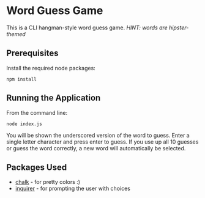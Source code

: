 # Word Guess Game

This is a CLI hangman-style word guess game.
*HINT: words are hipster-themed*

## Prerequisites

Install the required node packages:

```
npm install
```

## Running the Application

From the command line:

``` node index.js ```

You will be shown the underscored version of the word to guess. Enter a single letter character and press enter to guess. If you use up all 10 guesses or guess the word correctly, a new word will automatically be selected.

## Packages Used

* [chalk](https://www.npmjs.com/package/chalk) - for pretty colors :)
* [inquirer](https://www.npmjs.com/package/inquirer) - for prompting the user with choices